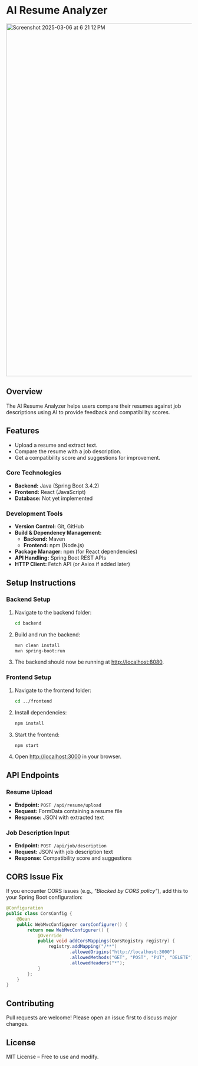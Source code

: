 # AI Resume Analyzer

<img width="955" alt="Screenshot 2025-03-06 at 6 21 12 PM" src="https://github.com/user-attachments/assets/44192371-39b1-4cb3-9fc3-a31754e15c40" />


## Overview
The AI Resume Analyzer helps users compare their resumes against job descriptions using AI to provide feedback and compatibility scores.

## Features
- Upload a resume and extract text.
- Compare the resume with a job description.
- Get a compatibility score and suggestions for improvement.

### Core Technologies  
- **Backend:** Java (Spring Boot 3.4.2)  
- **Frontend:** React (JavaScript)  
- **Database:** Not yet implemented 

### Development Tools  
- **Version Control:** Git, GitHub  
- **Build & Dependency Management:**  
  - **Backend:** Maven  
  - **Frontend:** npm (Node.js)  
- **Package Manager:** npm (for React dependencies)  
- **API Handling:** Spring Boot REST APIs  
- **HTTP Client:** Fetch API (or Axios if added later)  

## Setup Instructions

### Backend Setup
1. Navigate to the backend folder:
   ```sh
   cd backend
   ```
2. Build and run the backend:
   ```sh
   mvn clean install  
   mvn spring-boot:run  
   ```
3. The backend should now be running at [http://localhost:8080](http://localhost:8080).

### Frontend Setup
1. Navigate to the frontend folder:
   ```sh
   cd ../frontend
   ```
2. Install dependencies:
   ```sh
   npm install
   ```
3. Start the frontend:
   ```sh
   npm start
   ```
4. Open [http://localhost:3000](http://localhost:3000) in your browser.

## API Endpoints

### Resume Upload
- **Endpoint:** `POST /api/resume/upload`
- **Request:** FormData containing a resume file
- **Response:** JSON with extracted text

### Job Description Input
- **Endpoint:** `POST /api/job/description`
- **Request:** JSON with job description text
- **Response:** Compatibility score and suggestions

## CORS Issue Fix
If you encounter CORS issues (e.g., *"Blocked by CORS policy"*), add this to your Spring Boot configuration:

```java
@Configuration  
public class CorsConfig {  
    @Bean  
    public WebMvcConfigurer corsConfigurer() {  
        return new WebMvcConfigurer() {  
            @Override  
            public void addCorsMappings(CorsRegistry registry) {  
                registry.addMapping("/**")  
                        .allowedOrigins("http://localhost:3000")  
                        .allowedMethods("GET", "POST", "PUT", "DELETE")  
                        .allowedHeaders("*");  
            }  
        };  
    }  
}
```

## Contributing
Pull requests are welcome! Please open an issue first to discuss major changes.

## License
MIT License – Free to use and modify.
